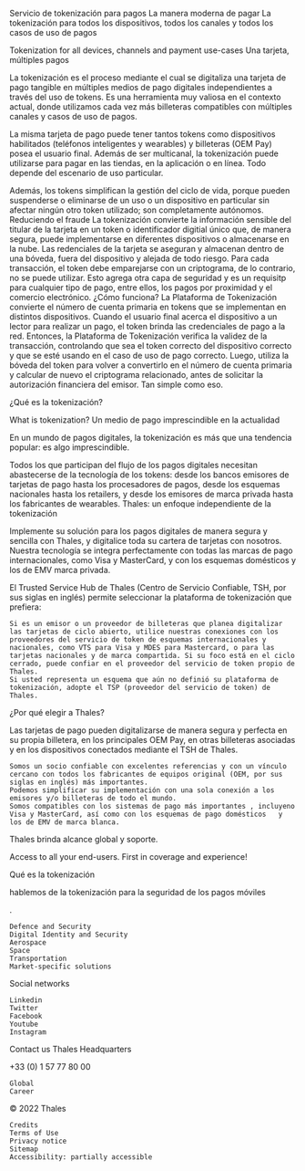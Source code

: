 
Servicio de tokenización para pagos
La manera moderna de pagar
La tokenización para todos los dispositivos, todos los canales y todos los casos de uso de pagos 

Tokenization for all devices, channels and payment use-cases​
​Una tarjeta, múltiples pagos

La tokenización es el proceso mediante el cual se digitaliza una tarjeta de pago tangible en múltiples medios de pago digitales independientes a través del uso de tokens. Es una herramienta muy valiosa en el contexto actual, donde utilizamos cada vez más billeteras compatibles con múltiples canales y casos de uso de pagos.

La misma tarjeta de pago puede tener tantos tokens como dispositivos habilitados (teléfonos inteligentes y wearables) y billeteras (OEM Pay) posea el usuario final. Además de ser multicanal, la tokenización puede utilizarse para pagar en las tiendas, en la aplicación o en línea. Todo depende del escenario de uso particular.

Además, los tokens simplifican la gestión del ciclo de vida, porque pueden suspenderse o eliminarse de un uso o un dispositivo en particular sin afectar ningún otro token utilizado; son completamente autónomos.
Reduciendo el fraude 
La tokenización convierte la información sensible del titular de la tarjeta en un token o identificador digitial único que, de manera segura, puede implementarse en diferentes dispositivos o almacenarse en la nube. Las redenciales de la tarjeta se aseguran y almacenan dentro de una bóveda, fuera del dispositivo y alejada de todo riesgo. 
Para cada transacción, el token debe emparejarse con un criptograma, de lo contrario, no se puede utilizar. Esto agrega otra capa de seguridad y es un requisitp para cualquier tipo de pago, entre ellos, los pagos por proximidad y el comercio electrónico. 
¿Cómo funciona?
La Plataforma de Tokenización convierte el número de cuenta primaria en tokens que se implementan en distintos dispositivos. Cuando el usuario final acerca el dispositivo a un lector para realizar un pago, el token brinda las credenciales de pago a la red. Entonces, la Plataforma de Tokenización verifica la validez de la transacción, controlando que sea el token correcto del dispositivo correcto y que se esté usando en el caso de uso de pago correcto. Luego, utiliza la bóveda del token para volver a convertirlo en el número de cuenta primaria y calcular de nuevo el criptograma relacionado, antes de solicitar la autorización financiera del emisor. Tan simple como eso.
 
¿Qué es la tokenización?

What is tokenization?
Un medio de pago imprescindible en la actualidad  

En un mundo de pagos digitales, la tokenización es más que una tendencia popular: es algo imprescindible.

Todos los que participan del flujo de los pagos digitales necesitan abastecerse de la tecnología de los tokens: desde los bancos emisores de tarjetas de pago hasta los procesadores de pagos, desde los esquemas nacionales hasta los retailers, y desde los emisores de marca privada hasta los fabricantes de wearables.
Thales: un enfoque independiente de la tokenización

Implemente su solución para los pagos digitales de manera segura y sencilla con Thales, y digitalice toda su cartera de tarjetas con nosotros. Nuestra tecnología se integra perfectamente con todas las marcas de pago internacionales, como  Visa y MasterCard, y con los  esquemas domésticos  y los de   EMV  marca privada.

El Trusted Service Hub de Thales (Centro de Servicio Confiable, TSH, por sus siglas en inglés) permite seleccionar la plataforma de tokenización que prefiera: 

    Si es un emisor o un proveedor de billeteras que planea digitalizar las tarjetas de ciclo abierto, utilice nuestras conexiones con los proveedores del servicio de token de esquemas internacionales y nacionales, como VTS para Visa y MDES para Mastercard, o para las tarjetas nacionales y de marca compartida. Si su foco está en el ciclo cerrado, puede confiar en el proveedor del servicio de token propio de Thales.
    Si usted representa un esquema que aún no definió su plataforma de tokenización, adopte el TSP (proveedor del servicio de token) de Thales.

​¿Por qué elegir a Thales?

Las tarjetas de pago pueden digitalizarse de manera segura y perfecta en su propia billetera, en los principales OEM Pay, en otras billeteras asociadas y en los dispositivos conectados mediante el TSH de Thales. 

    Somos un socio confiable con excelentes referencias y con un vínculo cercano con todos los fabricantes de equipos original (OEM, por sus siglas en inglés) más importantes.  
    Podemos simplificar su implementación con una sola conexión a los emisores y/o billeteras de todo el mundo.
    Somos compatibles con los sistemas de pago más importantes , incluyeno Visa y MasterCard, así como con los esquemas de pago domésticos   y  los de EMV de marca blanca. 

Thales brinda alcance global y soporte.

Access to all your end-users. First in coverage and experience!


Qué es la tokenización

hablemos de la tokenización para la seguridad de los pagos móviles


 

 

 

 

 

 



	
		

		
		
		
		
		
		
	
	
		
			
			
			
			
			
			
			
			
			
			
			
			
			
			
			
			
			
			
			
			
			
			
			
			
			
			
			
			

		
	

.

    Defence and Security
    Digital Identity and Security
    Aerospace
    Space
    Transportation
    Market-specific solutions

Social networks

    Linkedin
    Twitter
    Facebook
    Youtube
    Instagram

Contact us
Thales Headquarters

+33 (0) 1 57 77 80 00

    Global
    Career

© 2022 Thales

    Credits
    Terms of Use
    Privacy notice
    Sitemap
    Accessibility: partially accessible

